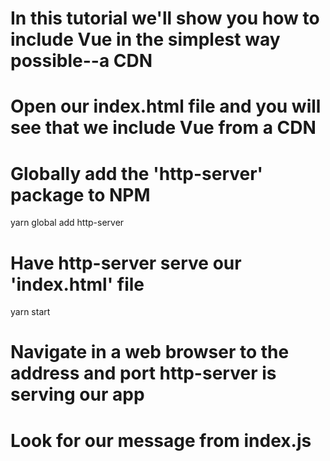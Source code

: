 # In this tutorial we'll show you how to include Vue in the simplest way possible--a CDN

# Open our index.html file and you will see that we include Vue from a CDN

# Globally add the 'http-server' package to NPM
yarn global add http-server

# Have http-server serve our 'index.html' file
yarn start

# Navigate in a web browser to the address and port http-server is serving our app
 
# Look for our message from index.js
